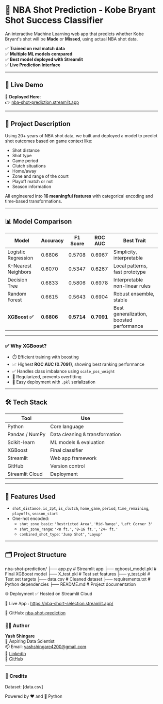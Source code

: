 # 🏀 NBA Shot Prediction - Kobe Bryant Shot Success Classifier

An interactive Machine Learning web app that predicts whether Kobe Bryant's shot will be **Made** or **Missed**, using actual NBA shot data.

✅ **Trained on real match data**  
✅ **Multiple ML models compared**  
✅ **Best model deployed with Streamlit**  
✅ **Live Prediction Interface**

---

## 🚀 Live Demo

🔗 **Deployed Here**:  
👉 [nba-shot-prediction.streamlit.app](https://nba-short-selection.streamlit.app/)

---

## 📌 Project Description

Using 20+ years of NBA shot data, we built and deployed a model to predict shot outcomes based on game context like:

- Shot distance  
- Shot type  
- Game period  
- Clutch situations  
- Home/away  
- Zone and range of the court  
- Playoff match or not  
- Season information

All engineered into **16 meaningful features** with categorical encoding and time-based transformations.

---

## 📊 Model Comparison

| Model                | Accuracy | F1 Score | ROC AUC | Best Trait                     |
|---------------------|----------|----------|---------|-------------------------------|
| Logistic Regression | 0.6806   | 0.5708   | 0.6967  | Simplicity, interpretable     |
| K-Nearest Neighbors | 0.6070   | 0.5347   | 0.6267  | Local patterns, fast prototype |
| Decision Tree       | 0.6833   | 0.5806   | 0.6978  | Interpretable non-linear rules |
| Random Forest       | 0.6615   | 0.5643   | 0.6904  | Robust ensemble, stable       |
| **XGBoost ✅**        | **0.6806** | **0.5714** | **0.7091** | Best generalization, boosted performance |

---

### ✅ Why XGBoost?

- ⏱️ Efficient training with boosting  
- 📈 Highest **ROC AUC (0.7091)**, showing best ranking performance  
- ✅ Handles class imbalance using `scale_pos_weight`  
- 🧠 Regularized, prevents overfitting  
- 🚀 Easy deployment with `.pkl` serialization  

---

## 🛠️ Tech Stack

| Tool            | Use                            |
|-----------------|---------------------------------|
| Python          | Core language                  |
| Pandas / NumPy  | Data cleaning & transformation |
| Scikit-learn    | ML models & evaluation         |
| XGBoost         | Final classifier               |
| Streamlit       | Web app framework              |
| GitHub          | Version control                |
| Streamlit Cloud | Deployment                     |

---

## 🧪 Features Used

- `shot_distance`, `is_3pt`, `is_clutch`, `home_game`, `period`, `time_remaining`, `playoffs`, `season_start`
- One-hot encoded:  
  - `shot_zone_basic`: `'Restricted Area'`, `'Mid-Range'`, `'Left Corner 3'`  
  - `shot_zone_range`: `'<8 ft.'`, `'8-16 ft.'`, `'24+ ft.'`  
  - `combined_shot_type`: `'Jump Shot'`, `'Layup'`

---

## 🗂 Project Structure

nba-shot-prediction/
├── app.py # Streamlit app
├── xgboost_model.pkl # Final XGBoost model
├── X_test.pkl # Test set features
├── y_test.pkl # Test set targets
├── data.csv # Cleaned dataset
├── requirements.txt # Python dependencies
├── README.md # Project documentation

🌐 Deployment
✅ Hosted on Streamlit Cloud

🔗 Live App : https://nba-short-selection.streamlit.app/

📂 GitHub: [nba-shot-prediction](https://github.com/SuyogDeepMind/Nba-Shot-Prediction)

### 👨‍💻 Author  
**Yash Shingare**  
💼 Aspiring Data Scientist  
📫 Email: yashshingare4200@gmail.com  
🔗 [LinkedIn](http://www.linkedin.com/in/yash-shingare)  
🔗 [GitHub](https://github.com/SuyogDeepMind?tab=repositories)  

---

### 📢 Credits  
Dataset: [data.csv]


Powered by ❤️ and 🐍 Python
